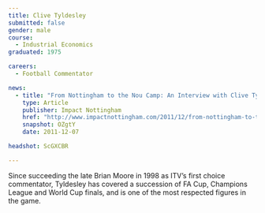 ```yaml
---
title: Clive Tyldesley
submitted: false 
gender: male
course:
  - Industrial Economics
graduated: 1975

careers:
  - Football Commentator 

news: 
  - title: "From Nottingham to the Nou Camp: An Interview with Clive Tyldesley"
    type: Article
    publisher: Impact Nottingham
    href: "http://www.impactnottingham.com/2011/12/from-nottingham-to-the-nou-camp/"
    snapshot: OZgtY
    date: 2011-12-07

headshot: ScGXCBR

---
```


Since succeeding the late Brian Moore in 1998 as ITV’s first choice commentator, Tyldesley has covered a succession of FA Cup, Champions League and World Cup finals, and is one of the most respected figures in the game.